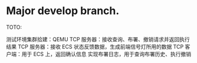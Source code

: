 # Major develop branch.      


TOTO:

测试环境集群拾建：QEMU
TCP 服务器：接收查询、布署、撤销请求并返回执行结果
TCP 服务器：接收 ECS 状态反馈数据，生成前端信号灯所用的数据
TCP 客户端：用于 ECS 上，返回确认信息
实现布署日志，用于查询布署历史、执行撤销


